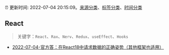 :alarm_clock: 更新时间: 2022-07-04 20:15:09。[来源分类](../README.md)、[标签分类](../TAGS.md)、[时间分类](../TIMELINE.md)

## React


> 关键字：`React`、`Rax`、`Nerv`、`Redux`、`useEffect`、`Hooks`



- [2022-07-04-官方答：在React18中请求数据的正确姿势（其他框架也适用）](https://toutiao.io/k/3xcubl2) 